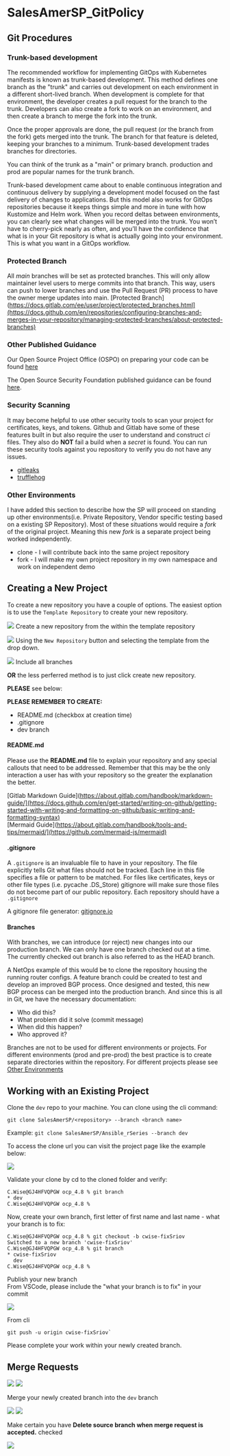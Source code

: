 # SalesAmerSP_GitPolicy

## Git Procedures

### Trunk-based development
The recommended workflow for implementing GitOps with Kubernetes manifests is known as trunk-based development. This method defines one branch as the "trunk" and carries out development on each environment in a different short-lived branch. When development is complete for that environment, the developer creates a pull request for the branch to the trunk. Developers can also create a fork to work on an environment, and then create a branch to merge the fork into the trunk.

Once the proper approvals are done, the pull request (or the branch from the fork) gets merged into the trunk. The branch for that feature is deleted, keeping your branches to a minimum. Trunk-based development trades branches for directories.

You can think of the trunk as a "main" or primary branch. production and prod are popular names for the trunk branch.

Trunk-based development came about to enable continuous integration and continuous delivery by supplying a development model focused on the fast delivery of changes to applications. But this model also works for GitOps repositories because it keeps things simple and more in tune with how Kustomize and Helm work. When you record deltas between environments, you can clearly see what changes will be merged into the trunk. You won’t have to cherry-pick nearly as often, and you’ll have the confidence that what is in your Git repository is what is actually going into your environment. This is what you want in a GitOps workflow.

### Protected Branch
All *main* branches will be set as protected branches. This will only allow maintainer level users to merge commits into that branch. This way, users can push to lower branches and use the Pull Request (PR) process to have the owner merge updates into main. [Protected Branch](https://docs.gitlab.com/ee/user/project/protected_branches.html](https://docs.github.com/en/repositories/configuring-branches-and-merges-in-your-repository/managing-protected-branches/about-protected-branches)


### Other Published Guidance
Our Open Source Project Office (OSPO) on preparing your code can be found [here](https://ospo.pages.gitswarm.f5net.com/ospo-documentation/docs/publishing/#preparing-your-code)

The Open Source Security Foundation published guidance can be found [here](https://github.com/ossf/wg-security-tooling/blob/main/guide.md).

### Security Scanning
It may become helpful to use other security tools to scan your project for certificates, keys, and tokens. Github and Gitlab have some of these features built in but also require the user to understand and construct *ci* files. They also do **NOT** fail a build when a *secret* is found. You can run these security tools against you repository to verify you do not have any issues.

- [gitleaks](https://github.com/zricethezav/gitleaks)
- [trufflehog](https://github.com/trufflesecurity/trufflehog)


### Other Environments
I have added this section to describe how the SP will proceed on standing up other environments(i.e. Private Repository, Vendor specific testing based on a existing SP Repository). Most of these situations would require a *fork* of the original project. Meaning this new *fork* is a separate project being worked independently. 

- clone - I will contribute back into the same project repository
- fork - I will make my own project repository in my own namespace and work on independent demo

##

## Creating a New Project

To create a new repository you have a couple of options. The easiest option is to use the ``Template Repository`` to create your new repository.

![](imgs/newFromTemplate.png)
Create a new repository from the within the template repository


![](imgs/newRepoWtemplate.png)
Using the ``New Repository`` button and selecting the template from the drop down.


![](imgs/CreateNewRepo.png)
Include all branches


**OR** the less perferred method is to just click create new repository. 

**PLEASE** see below:

**PLEASE REMEMBER TO CREATE:**

- README.md (checkbox at creation time)
- .gitignore 
- dev branch 

#### README.md 
Please use the **README.md** file to explain your repository and any special callouts that need to be addressed. Remember that this may be the only interaction a user has with your repository so the greater the explanation the better.

[Gitlab Markdown Guide](https://about.gitlab.com/handbook/markdown-guide/](https://docs.github.com/en/get-started/writing-on-github/getting-started-with-writing-and-formatting-on-github/basic-writing-and-formatting-syntax)    
[Mermaid Guide](https://about.gitlab.com/handbook/tools-and-tips/mermaid/](https://github.com/mermaid-js/mermaid)  

#### .gitignore
A `.gitignore` is an invaluable file to have in your repository. The file explicitly tells Git what files should not be tracked. Each line in this file
specifies a file or pattern to be matched. For files like certificates, keys or other file types (i.e. pycache .DS_Store) gitignore will make sure those files do not become part of our public repository. Each repository should have a `.gitignore`

A gitignore file generator: [gitignore.io](www.toptal.com/developers/gitingore)


#### Branches 
With branches, we can introduce (or reject) new changes into our production branch. We can only have one branch checked out at a time. The currently checked out branch is also referred to as the HEAD branch.

A NetOps example of this would be to clone the repository housing the running router configs. A feature branch could be created to test and develop an improved BGP process. Once designed and tested, this new BGP process can be merged into the production branch. And since this is all in Git, we have the necessary documentation:

- Who did this?
- What problem did it solve (commit message)
- When did this happen?
- Who approved it?

Branches are not to be used for different environments or projects. For different environments (prod and pre-prod) the best practice is to create separate directories within the repository. For different projects please see [Other Environments](#other-environments)


##
## Working with an Existing Project 

Clone the `dev` repo to your machine. You can clone using the cli command:

`git clone SalesAmerSP/<repository> --branch <branch name>`

Example: `git clone SalesAmerSP/Ansible_rSeries --branch dev`

To access the clone url you can visit the project page like the example below: 

![](imgs/git_clone_link.png)

Validate your clone by cd to the cloned folder and verify:

```
C.Wise@GJ4HFVQPGW ocp_4.8 % git branch
* dev
C.Wise@GJ4HFVQPGW ocp_4.8 %
```
Now, create your own branch, first letter of first name and last name *-* what your branch is to fix:

```
C.Wise@GJ4HFVQPGW ocp_4.8 % git checkout -b cwise-fixSriov
Switched to a new branch 'cwise-fixSriov'
C.Wise@GJ4HFVQPGW ocp_4.8 % git branch
* cwise-fixSriov
  dev
C.Wise@GJ4HFVQPGW ocp_4.8 %
```
Publish your new branch   
From VSCode, please include the "what your branch is to fix" in your commit

![](imgs/vscode_publish_branch.png)


From cli 
```
git push -u origin cwise-fixSriov`
```

Please complete your work within your newly created branch.

## Merge Requests

![](imgs/mr_1.png)
![](imgs/mr_2.png)

Merge your newly created branch into the `dev` branch

![](imgs/mr_3_branch.png)
![](imgs/mr_4.png)

Make certain you have **Delete source branch when merge request is accepted.** checked

![](imgs/mr_5.png)

